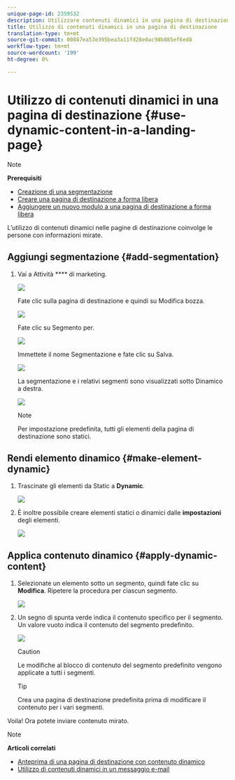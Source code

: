 ```yaml
---
unique-page-id: 2359532
description: Utilizzare contenuti dinamici in una pagina di destinazione - Documenti Marketo - Documentazione prodotto
title: Utilizzo di contenuti dinamici in una pagina di destinazione
translation-type: tm+mt
source-git-commit: 00887ea53e395bea3a11fd28e0ac98b085ef6ed8
workflow-type: tm+mt
source-wordcount: '199'
ht-degree: 0%

---
```



# Utilizzo di contenuti dinamici in una pagina di destinazione {#use-dynamic-content-in-a-landing-page}

>[!NOTE]
>
>**Prerequisiti**
>
>* [Creazione di una segmentazione](../../../../product-docs/personalization/segmentation-and-snippets/segmentation/create-a-segmentation.md)
>* [Creare una pagina di destinazione a forma libera](../../../../product-docs/demand-generation/landing-pages/free-form-landing-pages/create-a-free-form-landing-page.md)
>* [Aggiungere un nuovo modulo a una pagina di destinazione a forma libera](../../../../product-docs/demand-generation/landing-pages/free-form-landing-pages/add-a-new-form-to-a-free-form-landing-page.md)

>



L’utilizzo di contenuti dinamici nelle pagine di destinazione coinvolge le persone con informazioni mirate.

## Aggiungi segmentazione {#add-segmentation}

1. Vai a Attività **** di marketing.

   ![](assets/login-marketing-activities.png)

   Fate clic sulla pagina di destinazione e quindi su Modifica bozza.

   ![](assets/landingpageeditdraft.jpg)

   Fate clic su Segmento per.

   ![](assets/image2015-5-21-12-3a31-3a20.png)

   Immettete il nome Segmentazione e fate clic su Salva.

   ![](assets/image2014-9-16-14-3a50-3a5.png)

   La segmentazione e i relativi segmenti sono visualizzati sotto Dinamico a destra.

   ![](assets/image2015-5-21-12-3a36-3a40.png)

   >[!NOTE]
   >
   >Per impostazione predefinita, tutti gli elementi della pagina di destinazione sono statici.

## Rendi elemento dinamico {#make-element-dynamic}

1. Trascinate gli elementi da Static a **Dynamic**.

   ![](assets/image2014-9-16-14-3a50-3a27.png)

1. È inoltre possibile creare elementi statici o dinamici dalle **impostazioni** degli elementi.

   ![](assets/image2015-5-21-12-3a39-3a41.png)

## Applica contenuto dinamico {#apply-dynamic-content}

1. Selezionate un elemento sotto un segmento, quindi fate clic su **Modifica**. Ripetere la procedura per ciascun segmento.

   ![](assets/image2015-5-21-12-3a42-3a11.png)

1. Un segno di spunta verde indica il contenuto specifico per il segmento. Un valore vuoto indica il contenuto del segmento predefinito.

   ![](assets/image2015-5-21-12-3a44-3a24.png)

   >[!CAUTION]
   >
   >Le modifiche al blocco di contenuto del segmento predefinito vengono applicate a tutti i segmenti.

   >[!TIP]
   >
   >Crea una pagina di destinazione predefinita prima di modificare il contenuto per i vari segmenti.

Voila! Ora potete inviare contenuto mirato.

>[!NOTE]
>
>**Articoli correlati**
>
>* [Anteprima di una pagina di destinazione con contenuto dinamico](../../../../product-docs/demand-generation/landing-pages/landing-page-actions/preview-a-landing-page-with-dynamic-content.md)
>* [Utilizzo di contenuti dinamici in un messaggio e-mail](../../../../product-docs/email-marketing/general/functions-in-the-editor/using-dynamic-content-in-an-email.md)

>



